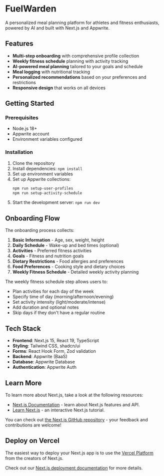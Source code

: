 # FuelWarden

A personalized meal planning platform for athletes and fitness enthusiasts, powered by AI and built with Next.js and Appwrite.

## Features

- **Multi-step onboarding** with comprehensive profile collection
- **Weekly fitness schedule** planning with activity tracking
- **AI-powered meal planning** tailored to your goals and schedule
- **Meal logging** with nutritional tracking
- **Personalized recommendations** based on your preferences and restrictions
- **Responsive design** that works on all devices

## Getting Started

### Prerequisites

- Node.js 18+ 
- Appwrite account
- Environment variables configured

### Installation

1. Clone the repository
2. Install dependencies: `npm install`
3. Set up environment variables
4. Set up Appwrite collections:
   ```bash
   npm run setup-user-profiles
   npm run setup-activity-schedule
   ```
5. Start the development server: `npm run dev`

## Onboarding Flow

The onboarding process collects:

1. **Basic Information** - Age, sex, weight, height
2. **Daily Schedule** - Wake-up and bed times (optional)
3. **Activities** - Preferred fitness activities
4. **Goals** - Fitness and nutrition goals
5. **Dietary Restrictions** - Food allergies and preferences
6. **Food Preferences** - Cooking style and dietary choices
7. **Weekly Fitness Schedule** - Detailed weekly activity planning

The weekly fitness schedule step allows users to:
- Plan activities for each day of the week
- Specify time of day (morning/afternoon/evening)
- Set activity intensity (light/moderate/intense)
- Add duration and optional notes
- Skip days if they don't have a regular routine

## Tech Stack

- **Frontend**: Next.js 15, React 19, TypeScript
- **Styling**: Tailwind CSS, shadcn/ui
- **Forms**: React Hook Form, Zod validation
- **Backend**: Appwrite (BaaS)
- **Database**: Appwrite Database
- **Authentication**: Appwrite Auth

## Learn More

To learn more about Next.js, take a look at the following resources:

- [Next.js Documentation](https://nextjs.org/docs) - learn about Next.js features and API.
- [Learn Next.js](https://nextjs.org/learn) - an interactive Next.js tutorial.

You can check out [the Next.js GitHub repository](https://github.com/vercel/next.js) - your feedback and contributions are welcome!

## Deploy on Vercel

The easiest way to deploy your Next.js app is to use the [Vercel Platform](https://vercel.com/new?utm_medium=default-template&filter=next.js&utm_source=create-next-app&utm_campaign=create-next-app-readme) from the creators of Next.js.

Check out our [Next.js deployment documentation](https://nextjs.org/docs/app/building-your-application/deploying) for more details.
